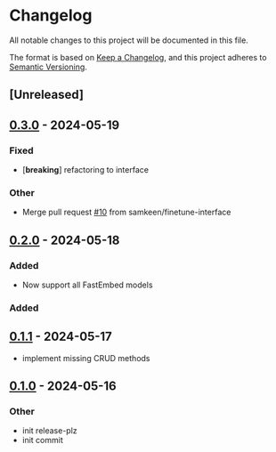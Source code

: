 # Changelog

All notable changes to this project will be documented in this file.

The format is based on [Keep a Changelog](https://keepachangelog.com/en/1.0.0/),
and this project adheres to [Semantic Versioning](https://semver.org/spec/v2.0.0.html).

## [Unreleased]

## [0.3.0](https://github.com/samkeen/vec-embed-store/compare/v0.2.0...v0.3.0) - 2024-05-19

### Fixed
- [**breaking**] refactoring to interface

### Other
- Merge pull request [#10](https://github.com/samkeen/vec-embed-store/pull/10) from samkeen/finetune-interface

## [0.2.0](https://github.com/samkeen/vec-embed-store/compare/v0.1.1...v0.2.0) - 2024-05-18

### Added
- Now support all FastEmbed models

### Added

## [0.1.1](https://github.com/samkeen/vec-embed-store/compare/v0.1.0...v0.1.1) - 2024-05-17

- implement missing CRUD methods

## [0.1.0](https://github.com/samkeen/vec-embed-store/releases/tag/v0.1.0) - 2024-05-16

### Other

- init release-plz
- init commit
